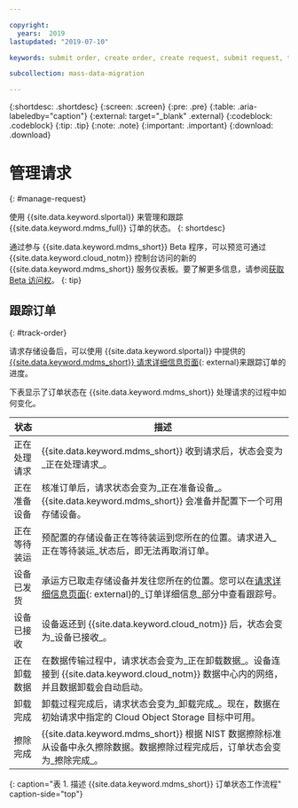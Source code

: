 ```yaml
---

copyright:
  years:  2019
lastupdated: "2019-07-10"

keywords: submit order, create order, create request, submit request, track order, track request

subcollection: mass-data-migration

---
```


{:shortdesc: .shortdesc}
{:screen: .screen}
{:pre: .pre}
{:table: .aria-labeledby="caption"}
{:external: target="_blank" .external}
{:codeblock: .codeblock}
{:tip: .tip}
{:note: .note}
{:important: .important}
{:download: .download}

# 管理请求
{: #manage-request}

使用 {{site.data.keyword.slportal}} 来管理和跟踪 {{site.data.keyword.mdms_full}} 订单的状态。
{: shortdesc}

通过参与 {{site.data.keyword.mdms_short}} Beta 程序，可以预览可通过 {{site.data.keyword.cloud_notm}} 控制台访问的新的 {{site.data.keyword.mdms_short}} 服务仪表板。要了解更多信息，请参阅[获取 Beta 访问权](/docs/infrastructure/mass-data-migration?topic=mass-data-migration-beta)。
{: tip}

## 跟踪订单 
{: #track-order}

请求存储设备后，可以使用 {{site.data.keyword.slportal}} 中提供的 [{{site.data.keyword.mdms_short}} 请求详细信息页面](https://control.softlayer.com/storage/mdms){: external}来跟踪订单的进度。

下表显示了订单状态在 {{site.data.keyword.mdms_short}} 处理请求的过程中如何变化。

|状态|描述|
| --- | --- |
|正在处理请求|{{site.data.keyword.mdms_short}} 收到请求后，状态会变为_正在处理请求_。|
|正在准备设备|核准订单后，请求状态会变为_正在准备设备_。{{site.data.keyword.mdms_short}} 会准备并配置下一个可用存储设备。|
|正在等待装运|预配置的存储设备正在等待装运到您所在的位置。请求进入_正在等待装运_状态后，即无法再取消订单。|
|设备已发货|承运方已取走存储设备并发往您所在的位置。您可以在[请求详细信息页面](https://control.softlayer.com/storage/mdms){: external}的_订单详细信息_部分中查看跟踪号。|
|设备已接收|设备返还到 {{site.data.keyword.cloud_notm}} 后，状态会变为_设备已接收_。|
|正在卸载数据|在数据传输过程中，请求状态会变为_正在卸载数据_。设备连接到 {{site.data.keyword.cloud_notm}} 数据中心内的网络，并且数据卸载会自动启动。|
|卸载完成|卸载过程完成后，请求状态会变为_卸载完成_。现在，数据在初始请求中指定的 Cloud Object Storage 目标中可用。|
|擦除完成|{{site.data.keyword.mdms_short}} 根据 NIST 数据擦除标准从设备中永久擦除数据。数据擦除过程完成后，订单状态会变为_擦除完成_。
{: caption="表 1. 描述 {{site.data.keyword.mdms_short}} 订单状态工作流程" caption-side="top"}
